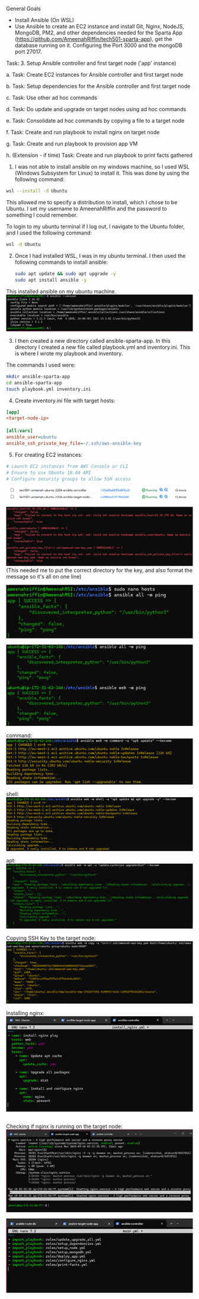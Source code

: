 General Goals
- Install Ansible (On WSL)
- Use Ansible to create an EC2 instance and install Git, Nginx, NodeJS, MongoDB, PM2, and other dependencies needed for the Sparta App (https://github.com/AmeenahRiffin/tech501-sparta-app), get the database running on it. Configuring the Port 3000 and the mongoDB port 27017. 


Task:
3. Setup Ansible controller and first target node ('app' instance)

a. Task: Create EC2 instances for Ansible controller and first target node

b. Task: Setup dependencies for the Ansible controller and first target node

c. Task: Use other ad hoc commands

d. Task: Do update and upgrade on target nodes using ad hoc commands

e. Task: Consolidate ad hoc commands by copying a file to a target node

f. Task: Create and run playbook to install nginx on target node

g. Task: Create and run playbook to provision app VM

h. (Extension - if time) Task: Create and run playbook to print facts gathered


1. I was not able to install ansible on my windows machine, so I used WSL (Windows Subsystem for Linux) to install it. This was done by using the following command:

```bash
wsl --install -d Ubuntu
```

This allowed me to specify a distribution to install, which I chose to be Ubuntu. I set my username to AmeenahRiffin and the password to something I could remember.

To login to my ubuntu terminal if I log out, I navigate to the Ubuntu folder, and I used the following command:
```bash
wsl -d Ubuntu
```

2. Once I had installed WSL, I was in my ubuntu terminal. I then used the following commands to install ansible:
   ```bash
   sudo apt update && sudo apt upgrade -y
   sudo apt install ansible -y
   ```

  This installed ansible on my ubuntu machine.
  ![alt text](images/image.png)

3. I then created a new directory called ansible-sparta-app. In this directory I created a new file called playbook.yml and inventory.ini. This is where I wrote my playbook and inventory.

The commands I used were:
```bash
mkdir ansible-sparta-app
cd ansible-sparta-app
touch playbook.yml inventory.ini
```

4. Create inventory.ini file with target hosts:
```ini
[app]
<target-node-ip>

[all:vars]
ansible_user=ubuntu
ansible_ssh_private_key_file=~/.ssh/aws-ansible-key
```

5. For creating EC2 instances:
```bash
# Launch EC2 instances from AWS Console or CLI
# Ensure to use Ubuntu 18.04 AMI
# Configure security groups to allow SSH access
```

![alt text](images/image-1.png)

![alt text](images/image-3.png)
(This needed me to put the correct directory for the key, and also format the message so it's all on one line)

![alt text](images/image-2.png)

![alt text](images/image-4.png)

command:
![alt text](images/image-6.png)

shell:
![alt text](images/image-7.png)

apt:
![alt text](images/image-8.png)


Copying SSH Key to the target node:
![alt text](images/image-9.png)

Installing nginx:
![alt text](images/image-10.png)

```ansible-playbook install_nginx.yml
```

Checking if nginx is running on the target node:
![alt text](images/image-11.png)


![alt text](images/image-12.png)

